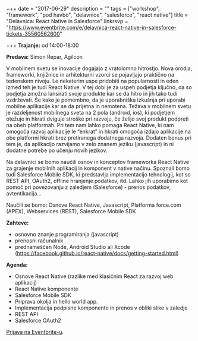 +++
date = "2017-06-29"
description = ""
tags = ["workshop", "framework", "pod havbo", "delavnice", "salesforce", "react native"]
title = "Delavnica: React Native in Salesforce"
linkrsvp = "https://www.eventbrite.com/e/delavnica-react-native-in-salesforce-tickets-35560562600"

+++
**Trajanje:** od 14:00-18:00

**Predava:** Simon Repar, Agilcon

V mobilnem svetu se inovacije dogajajo z vratolomno hitrostjo. Nova orodja, frameworki, knjižnice in arhitekturni vzorci se pojavljajo praktično na tedenskem nivoju. Le nekaterim uspe pridobiti na popularnosti in eden izmed teh je tudi React Native. 
V tej dobi je za uspeh podjetja ključno, da so podjetja zmožna lansirati svoje produkte kar se da hitro in jih tako tudi vzdrževati. Še kako je pomembno, da je uporabniška izkušnja pri uporabi mobilne aplikacije kar se da prijetna in nemotena. 
Težava v mobilnem svetu je razdeljenost mobilnega sveta na 2 pola (android, ios), ki podjetjem otežuje in hkrati dviguje stroške pri razvoju, če želijo svoj produkt podpreti na obeh platformah. Pri tem nam lahko pomaga React Native, ki nam omogoča razvoj aplikacije le “enkrat” in hkrati omogoča izdajo aplikacije na obe platformi hkrati brez pretiranega dodatnega razvoja. Dodaten bonus pri tem je, da aplikacijo razvijamo v zelo znanem jeziku (javascript) in ni dodatne potrebe po učenju novih jezikov.

Na delavnici se bomo naučili osnov in konceptov frameworka React Native za grajenje mobilnih aplikacij in komponent v native načinu.
Spoznali bomo tudi Salesforce Mobile SDK, ki predstavlja implementacijo tehnologij, kot so REST API, OAuth2, offline hranjenje podatkov, itd. Lahko jih uporabimo kot pomoč pri povezovanju z zaledjem (Salesforce) - prenos podatkov, avtentikacija...

<!--more-->

Naučili se bomo: Osnove React Native, Javascript, Platforma force.com (APEX), Webservices (REST), Salesforce Mobile SDK

**Zahteve:**

- osnovno znanje programiranja (javascript)
- prenosni računalnik
- prednameščen Node, Android Studio ali Xcode (https://facebook.github.io/react-native/docs/getting-started.html)

**Agenda:**

- Osnove React Native (razlike med klasičnim React za razvoj web aplikacij)
- React Native komponente
- Salesforce Mobile SDK
- Priprava okolja in hello world app. 
- Implementacija podpisne komponente in prenos v obliki slike v zaledje
- REST API
- Salesforce OAuth2

[Prijava na Eventbrite-u](https://www.eventbrite.com/e/delavnica-react-native-in-salesforce-tickets-35560562600).